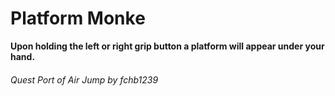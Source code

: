 # Platform Monke
**Upon holding the left or right grip button
a platform will appear under your hand.** 



###### Quest Port of Air Jump by fchb1239
